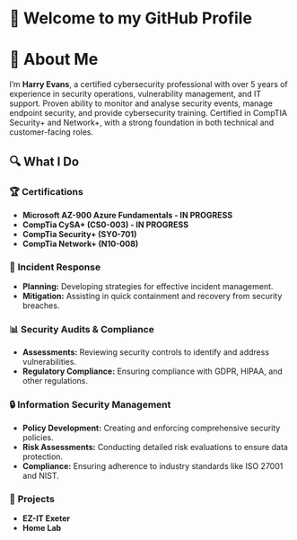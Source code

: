 # 👋 Welcome to my GitHub Profile

# 🚀 About Me

I’m **Harry Evans**, a certified cybersecurity professional with over 5 years of experience in security operations, vulnerability management, and IT support. Proven ability to monitor and analyse security events, manage endpoint security, and provide cybersecurity training. Certified in CompTIA Security+ and Network+, with a strong foundation in both technical and customer-facing roles.

## 🔍 What I Do

### 🏆 **Certifications**

- **Microsoft AZ-900 Azure Fundamentals - IN PROGRESS**
- **CompTia CySA+ (CS0-003) - IN PROGRESS**
- **CompTia Security+ (SY0-701)**
- **CompTia Network+ (N10-008)**

### 🚨 **Incident Response**

- **Planning:** Developing strategies for effective incident management.
- **Mitigation:** Assisting in quick containment and recovery from security breaches.

### 📊 **Security Audits & Compliance**

- **Assessments:** Reviewing security controls to identify and address vulnerabilities.
- **Regulatory Compliance:** Ensuring compliance with GDPR, HIPAA, and other regulations.

### 🔒 **Information Security Management**

- **Policy Development:** Creating and enforcing comprehensive security policies.
- **Risk Assessments:** Conducting detailed risk evaluations to ensure data protection.
- **Compliance:** Ensuring adherence to industry standards like ISO 27001 and NIST.

### 📂 **Projects**
- **EZ-IT Exeter**
- **Home Lab**
